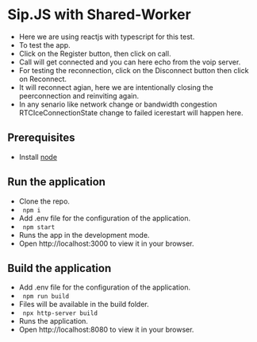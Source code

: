 # Sip.JS with Shared-Worker

- Here we are using reactjs with typescript for this test.
- To test the app.
- Click on the Register button, then click on call.
- Call will get connected and you can here echo from the voip server.
- For testing the reconnection, click on the Disconnect button then click on Reconnect.
- It will reconnect agian, here we are intentionally closing the peerconnection and reinviting again.
- In any senario like network change or bandwidth congestion RTCIceConnectionState change to failed icerestart will happen here.

Prerequisites
--------------
- Install [node](https://nodejs.org/en/download/)


Run the application
----------------------
- Clone the repo.
- ```  npm i   ```
- Add .env file for the configuration of the application.
- ```  npm start   ```
- Runs the app in the development mode.
- Open http://localhost:3000 to view it in your browser.



Build the application
----------------------
- Add .env file for the configuration of the application.
- ```  npm run build   ```
- Files will be available in the build folder.
- ```  npx http-server build   ```
- Runs the application.
- Open http://localhost:8080 to view it in your browser.